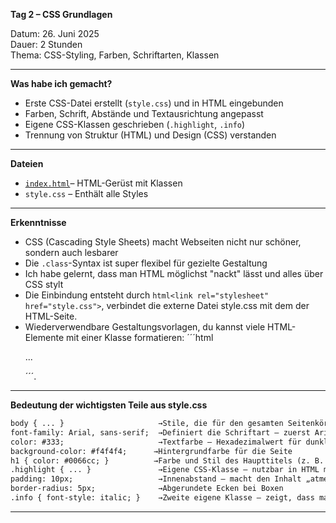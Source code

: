 **Tag 2 – CSS Grundlagen**

Datum: 26. Juni 2025  
Dauer: 2 Stunden  
Thema: CSS-Styling, Farben, Schriftarten, Klassen

---

**Was habe ich gemacht?**

- Erste CSS-Datei erstellt (`style.css`) und in HTML eingebunden
- Farben, Schrift, Abstände und Textausrichtung angepasst
- Eigene CSS-Klassen geschrieben (`.highlight`, `.info`)
- Trennung von Struktur (HTML) und Design (CSS) verstanden

---

**Dateien**
- [`index.html`](https://sugu4.github.io/100-days-of-code/Day02)– HTML-Gerüst mit Klassen
- `style.css` – Enthält alle Styles

---

**Erkenntnisse**
- CSS (Cascading Style Sheets) macht Webseiten nicht nur schöner, sondern auch lesbarer
- Die `.class`-Syntax ist super flexibel für gezielte Gestaltung
- Ich habe gelernt, dass man HTML möglichst "nackt" lässt und alles über CSS stylt
- Die Einbindung entsteht durch ```html<link rel="stylesheet" href="style.css">```, verbindet die externe Datei style.css mit dem der HTML-Seite.
- Wiederverwendbare Gestaltungsvorlagen, du kannst viele HTML-Elemente mit einer Klasse formatieren: ´´´html<p class="info">...</p>´´´.

---

**Bedeutung der wichtigsten Teile aus style.css**

```html
body { ... }                     →Stile, die für den gesamten Seitenkörper gelten (z.B. Hintergrundfarbe, Schrift)
font-family: Arial, sans-serif;	 →Definiert die Schriftart – zuerst Arial, sonst Ersatzschrift
color: #333;	                 →Textfarbe – Hexadezimalwert für dunkles Grau
background-color: #f4f4f4;	    →Hintergrundfarbe für die Seite
h1 { color: #0066cc; }	        →Farbe und Stil des Haupttitels (z. B. blau und zentriert)
.highlight { ... }	             →Eigene CSS-Klasse – nutzbar in HTML mit class="highlight"
padding: 10px;	                 →Innenabstand – macht den Inhalt „atmen“
border-radius: 5px;	             →Abgerundete Ecken bei Boxen
.info { font-style: italic; }	 →Zweite eigene Klasse – zeigt, dass man gezielt Elemente gestalten kann
```

---